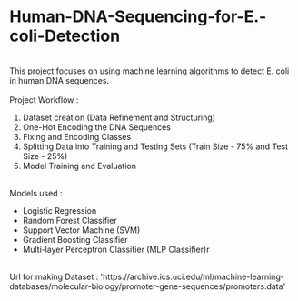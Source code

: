 # Human-DNA-Sequencing-for-E.-coli-Detection
<br>
This project focuses on using machine learning algorithms to detect E. coli in human DNA sequences.
<br> <br>
Project Workflow :
<ol>
<li>Dataset creation (Data Refinement and Structuring)</li>
<li>One-Hot Encoding the DNA Sequences</li>
<li>Fixing and Encoding Classes</li>
<li>Splitting Data into Training and Testing Sets (Train Size - 75% and Test Size - 25%)</li>
<li>Model Training and Evaluation</li>
  </ol>
<br>
Models used :
<ul>
  <li>Logistic Regression</li>
  <li>Random Forest Classifier</li>
  <li>Support Vector Machine (SVM)</li>
  <li>Gradient Boosting Classifier</li>
  <li>Multi-layer Perceptron Classifier (MLP Classifier)r</li>
</ul>
<br>
Url for making Dataset : 'https://archive.ics.uci.edu/ml/machine-learning-databases/molecular-biology/promoter-gene-sequences/promoters.data'

